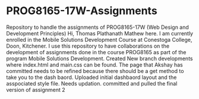 # PROG8165-17W-Assignments
Repository to handle the assignments of PROG8165-17W (Web Design and Development Principles)
Hi, Thomas Plathanath Mathew here. I am currently enrolled in the Mobile Solutions Development Course at Conestoga College, Doon, Kitchener. I use this repository to have collaborations on the development of assignments done in the course PROG8165 as part of the program Mobile Solutions Development.
Created New branch developments where index.html and main.css can be found. 
The page that Akshay has committed needs to be refined because there should be a get method to take you to the dash baord.
Uploaded initial dashbaord layout and the asspociated style file. Needs updation.
committed and pulled the final version of assignment 2
